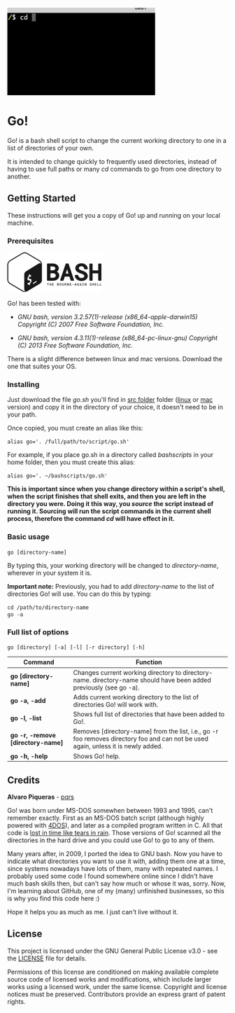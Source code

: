 ![Go!](assets/go.gif)

# Go!

Go! is a bash shell script to change the current working directory to one in a list of directories of your own.

It is intended to change quickly to frequently used directories, instead of having to use full paths or many *cd* commands to go from one directory to another.

## Getting Started

These instructions will get you a copy of Go! up and running on your local machine.

### Prerequisites

![GNU bash](assets/BASH_logo-transparent-bg-bw.png?raw=true "GNU bash")

Go! has been tested with:

* *GNU bash, version 3.2.57(1)-release (x86_64-apple-darwin15)
Copyright (C) 2007 Free Software Foundation, Inc.*

* *GNU bash, version 4.3.11(1)-release (x86_64-pc-linux-gnu)
Copyright (C) 2013 Free Software Foundation, Inc.*

There is a slight difference between linux and mac versions. Download the one that suites your OS.

### Installing

Just download the file *go.sh* you'll find in [src folder](src) folder ([linux](src/linux) or [mac](src/mac) version) and copy it in the directory of your choice, it doesn't need to be in your path.

Once copied, you must create an alias like this:

```
alias go='. /full/path/to/script/go.sh'
```

For example, if you place go.sh in a directory called *bashscripts* in your home folder, then you must create this alias:

```
alias go='. ~/bashscripts/go.sh'
```

**This is important since when you change directory within a script's shell, when the script finishes that shell exits, and then you are left in the directory you were. Doing it this way, you *source* the script instead of running it. Sourcing will run the script commands in the current shell process, therefore the command *cd* will have effect in it.**

### Basic usage

```
go [directory-name]
```

By typing this, your working directory will be changed to *directory-name*, wherever in your system it is.

**Important note:** Previously, you had to add *directory-name* to the list of directories Go! will use. You can do this by typing:

```
cd /path/to/directory-name
go -a
```

### Full list of options

```
go [directory] [-a] [-l] [-r directory] [-h]
```
Command | Function
------- | -----------------------
**go [directory-name]**|Changes current working directory to directory-name. directory-name should have been added previously (see go -a).
**go -a, -add**|Adds current working directory to the list of directories Go! will work with.
**go -l, -list**|Shows full list of directories that have been added to Go!.
**go -r, -remove [directory-name]**|Removes [directory-name] from the list, i.e., go -r foo removes directory foo and can not be used again, unless it is newly added.
**go -h, -help**|Shows Go! help.

## Credits

**Alvaro Piqueras** - [pqrs](https://github.com/pqrs)

Go! was born under MS-DOS somewhen between 1993 and 1995, can't remember exactly. First as an MS-DOS batch script (although highly powered with [4DOS](https://en.wikipedia.org/wiki/4DOS)), and later as a compiled program written in C. All that code is [lost in time like tears in rain](https://en.wikipedia.org/wiki/Tears_in_rain_monologue). Those versions of Go! scanned all the directories in the hard drive and you could use Go! to go to any of them.

Many years after, in 2009, I ported the idea to GNU bash. Now you have to indicate what directories you want to use it with, adding them one at a time, since systems nowadays have lots of them, many with repeated names. I probably used some code I found somewhere online since I didn't have much bash skills then, but can't say how much or whose it was, sorry. Now, I'm learning about GitHub, one of my (many) unfinished businesses, so this is why you find this code here :)

Hope it helps you as much as me. I just can't live without it.

## License

This project is licensed under the GNU General Public License v3.0 - see the [LICENSE](LICENSE) file for details.

Permissions of this license are conditioned on making available complete source code of licensed works and modifications, which include larger works using a licensed work, under the same license. Copyright and license notices must be preserved. Contributors provide an express grant of patent rights.